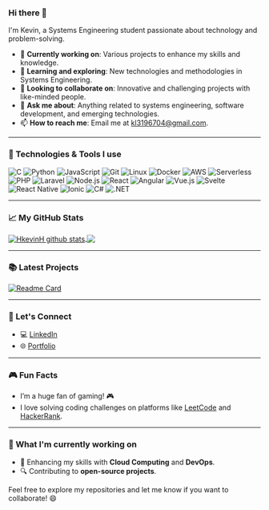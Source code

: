 ### Hi there 👋

I'm Kevin, a Systems Engineering student passionate about technology and problem-solving.

- 🔭 **Currently working on**: Various projects to enhance my skills and knowledge.
- 🌱 **Learning and exploring**: New technologies and methodologies in Systems Engineering.
- 👯 **Looking to collaborate on**: Innovative and challenging projects with like-minded people.
- 💬 **Ask me about**: Anything related to systems engineering, software development, and emerging technologies.
- 📫 **How to reach me**: Email me at [kl3196704@gmail.com](mailto:kl3196704@gmail.com).

---

### 🚀 Technologies & Tools I use

![C](https://img.shields.io/badge/-C-00599C?style=flat&logo=c&logoColor=white)
![Python](https://img.shields.io/badge/-Python-3776AB?style=flat&logo=python&logoColor=white)
![JavaScript](https://img.shields.io/badge/-JavaScript-F7DF1E?style=flat&logo=javascript&logoColor=black)
![Git](https://img.shields.io/badge/-Git-F05032?style=flat&logo=git&logoColor=white)
![Linux](https://img.shields.io/badge/-Linux-FCC624?style=flat&logo=linux&logoColor=black)
![Docker](https://img.shields.io/badge/-Docker-2496ED?style=flat&logo=docker&logoColor=white)
![AWS](https://img.shields.io/badge/-AWS-232F3E?style=flat&logo=amazon-aws&logoColor=white)
![Serverless](https://img.shields.io/badge/-Serverless-000000?style=flat&logo=serverless&logoColor=white)
![PHP](https://img.shields.io/badge/-PHP-777BB4?style=flat&logo=php&logoColor=white)
![Laravel](https://img.shields.io/badge/-Laravel-EF4135?style=flat&logo=laravel&logoColor=white)
![Node.js](https://img.shields.io/badge/-Node.js-339933?style=flat&logo=node.js&logoColor=white)
![React](https://img.shields.io/badge/-React-61DAFB?style=flat&logo=react&logoColor=black)
![Angular](https://img.shields.io/badge/-Angular-DD0031?style=flat&logo=angular&logoColor=white)
![Vue.js](https://img.shields.io/badge/-Vue.js-4FC08D?style=flat&logo=vue.js&logoColor=white)
![Svelte](https://img.shields.io/badge/-Svelte-FF3E00?style=flat&logo=svelte&logoColor=white)
![React Native](https://img.shields.io/badge/-React%20Native-61DAFB?style=flat&logo=react&logoColor=black)
![Ionic](https://img.shields.io/badge/-Ionic-3880FF?style=flat&logo=ionic&logoColor=white)
![C#](https://img.shields.io/badge/-C%23-239120?style=flat&logo=csharp&logoColor=white)
![.NET](https://img.shields.io/badge/-NET-512BD4?style=flat&logo=dotnet&logoColor=white)

---

### 📈 My GitHub Stats

<a href="https://github.com/anuraghazra/github-readme-stats">
  <img align="center" src="https://github-readme-stats.vercel.app/api?username=HkevinH&show_icons=true&include_all_commits=true&theme=catppuccin_mocha&hide_border=true" alt="HkevinH github stats" />
</a>
<a href="https://github.com/anuraghazra/github-readme-stats">
  <img align="center" src="https://github-readme-stats.vercel.app/api/top-langs/?username=HkevinH&layout=compact&theme=catppuccin_mocha&hide_border=true" />
</a>

---

### 📚 Latest Projects

[![Readme Card](https://github-readme-stats.vercel.app/api/pin/?username=HkevinH&repo=firelands-cata&theme=catppuccin_mocha)](https://github.com/HkevinH/firelands-cata)

---

### 🌱 Let's Connect

- 💻 [LinkedIn](https://www.linkedin.com/in/kevin-alexis-alvear-lopez-930249251/)
- 🌐 [Portfolio](https://codebykevin.com.co/)

---

### 🎮 Fun Facts

- I’m a huge fan of gaming! 🎮
- I love solving coding challenges on platforms like [LeetCode](https://leetcode.com) and [HackerRank](https://www.hackerrank.com).

---

### 👀 What I'm currently working on

- 🚀 Enhancing my skills with **Cloud Computing** and **DevOps**.
- 🔍 Contributing to **open-source projects**.

Feel free to explore my repositories and let me know if you want to collaborate! 😄
